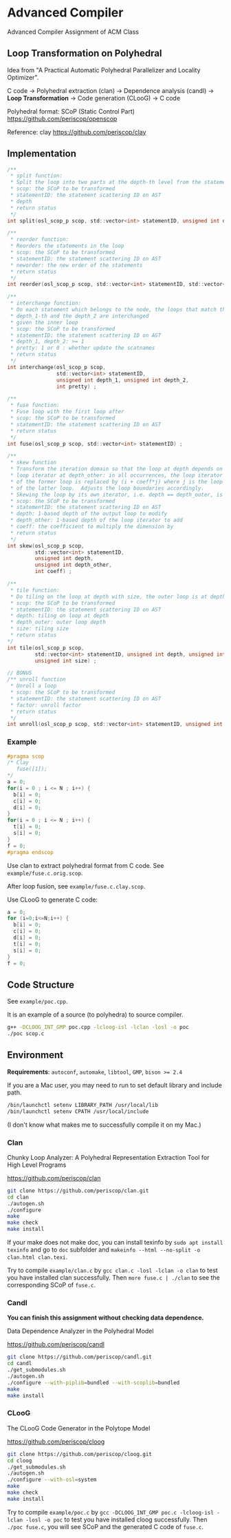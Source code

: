 # Advanced Compiler

Advanced Compiler Assignment of ACM Class

## Loop Transformation on Polyhedral

Idea from "A Practical Automatic Polyhedral Parallelizer and Locality Optimizer".

C code → Polyhedral extraction (clan) → Dependence analysis (candl) → **Loop Transformation** → Code generation (CLooG) → C code

Polyhedral format: SCoP (Static Control Part)
https://github.com/periscop/openscop

Reference: clay 
https://github.com/periscop/clay

## Implementation

```C
/**
 * split function:
 * Split the loop into two parts at the depth-th level from the statement
 * scop: the SCoP to be transformed
 * statementID: the statement scattering ID on AST
 * depth
 * return status
 */
int split(osl_scop_p scop, std::vector<int> statementID, unsigned int depth);

/**
 * reorder function:
 * Reorders the statements in the loop
 * scop: the SCoP to be transformed
 * statementID: the statement scattering ID on AST
 * neworder: the new order of the statements
 * return status
 */
int reorder(osl_scop_p scop, std::vector<int> statementID, std::vector<int> neworder) ;

/**
 * interchange function:
 * On each statement which belongs to the node, the loops that match the
 * depth_1-th and the depth_2 are interchanged
 * given the inner loop
 * scop: the SCoP to be transformed
 * statementID: the statement scattering ID on AST
 * depth_1, depth_2: >= 1
 * pretty: 1 or 0 : whether update the scatnames
 * return status
 */
int interchange(osl_scop_p scop,
                std::vector<int> statementID,
                unsigned int depth_1, unsigned int depth_2,
                int pretty) ;

/**
 * fuse function:
 * Fuse loop with the first loop after
 * scop: the SCoP to be transformed
 * statementID: the statement scattering ID on AST
 * return status
 */
int fuse(osl_scop_p scop, std::vector<int> statementID) ;

/**
 * skew function
 * Transform the iteration domain so that the loop at depth depends on the
 * loop iterator at depth_other: in all occurrences, the loop iterator i
 * of the former loop is replaced by (i + coeff*j) where j is the loop iterator
 * of the latter loop.  Adjusts the loop boundaries accordingly.
 * Skewing the loop by its own iterator, i.e. depth == depth_outer, is invalid
 * scop: the SCoP to be transformed
 * statementID: the statement scattering ID on AST
 * depth: 1-based depth of the output loop to modify
 * depth_other: 1-based depth of the loop iterator to add
 * coeff: the coefficient to multiply the dimension by
 * return status
 */
int skew(osl_scop_p scop,
         std::vector<int> statementID,
         unsigned int depth,
         unsigned int depth_other,
         int coeff) ;

/**
 * tile function:
 * Do tiling on the loop at depth with size, the outer loop is at depth_outer
 * scop: the SCoP to be transformed
 * statementID: the statement scattering ID on AST
 * depth: tiling on loop at depth
 * depth_outer: outer loop depth
 * size: tiling size
 * return status
*/
int tile(osl_scop_p scop,
         std::vector<int> statementID, unsigned int depth, unsigned int depth_outer,
         unsigned int size) ;

// BONUS
/** unroll function
 * Unroll a loop
 * scop: the SCoP to be transformed
 * statementID: the statement scattering ID on AST
 * factor: unroll factor
 * return status
 */
int unroll(osl_scop_p scop, std::vector<int> statementID, unsigned int factor) ;
```

### Example

```C
#pragma scop
/* Clay
   fuse([1]);
*/
a = 0;
for(i = 0 ; i <= N ; i++) {
  b[i] = 0;
  c[i] = 0;
  d[i] = 0;
}
for(i = 0 ; i <= N ; i++) {
  t[i] = 0;
  s[i] = 0;
}
f = 0;
#pragma endscop
```

Use clan to extract polyhedral format from C code.
See `example/fuse.c.orig.scop`.

After loop fusion, see `example/fuse.c.clay.scop`.

Use CLooG to generate C code:

```C
a = 0;
for (i=0;i<=N;i++) {
  b[i] = 0;
  c[i] = 0;
  d[i] = 0;
  t[i] = 0;
  s[i] = 0;
}
f = 0;
```

## Code Structure

See `example/poc.cpp`. 

It is an example of a source (to polyhedra) to source compiler. 

```bash
g++ -DCLOOG_INT_GMP poc.cpp -lcloog-isl -lclan -losl -o poc
./poc scop.c
```

## Environment 

**Requirements**: `autoconf`, `automake`, `libtool`, `GMP`, `bison >= 2.4`

If you are a Mac user, you may need to run to set default library and include path.

```bash
/bin/launchctl setenv LIBRARY_PATH /usr/local/lib
/bin/launchctl setenv CPATH /usr/local/include
```

(I don't know what makes me to successfully compile it on my Mac.)

### Clan

Chunky Loop Analyzer: A Polyhedral Representation Extraction Tool for High Level Programs

https://github.com/periscop/clan

```bash
git clone https://github.com/periscop/clan.git
cd clan
./autogen.sh
./configure
make
make check
make install
```

If your make does not make doc, you can install texinfo by 
`sudo apt install texinfo` and go to `doc` subfolder and `makeinfo --html --no-split -o clan.html clan.texi`.

Try to compile `example/clan.c` by `gcc clan.c -losl -lclan -o clan` to test you have installed clan successfully.
Then `more fuse.c | ./clan` to see the corresponding SCoP of `fuse.c`.

### Candl

**You can finish this assignment without checking data dependence.**

Data Dependence Analyzer in the Polyhedral Model

https://github.com/periscop/candl

```bash
git clone https://github.com/periscop/candl.git
cd candl
./get_submodules.sh
./autogen.sh
./configure --with-piplib=bundled --with-scoplib=bundled
make
make install
```

### CLooG

The CLooG Code Generator in the Polytope Model

https://github.com/periscop/cloog

```bash
git clone https://github.com/periscop/cloog.git
cd cloog
./get_submodules.sh
./autogen.sh
./configure --with-osl=system
make
make check
make install
```

Try to compile `example/poc.c` by `gcc -DCLOOG_INT_GMP poc.c -lcloog-isl -lclan -losl -o poc` to test you have installed cloog successfully.
Then `./poc fuse.c`, you will see SCoP and the generated C code of `fuse.c`.